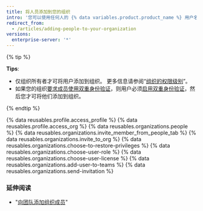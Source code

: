 ```yaml
---
title: 将人员添加到您的组织
intro: '您可以使用任何人的 {% data variables.product.product_name %} 用户名或电子邮件地址使其成为组织的成员。'
redirect_from:
  - /articles/adding-people-to-your-organization
versions:
  enterprise-server: '*'
---
```


{% tip %}

**Tips**:
- 仅组织所有者才可将用户添加到组织。 更多信息请参阅“[组织的权限级别](/articles/permission-levels-for-an-organization)”。
- 如果您的组织[要求成员使用双重身份验证](/articles/requiring-two-factor-authentication-in-your-organization)，则用户必须[启用双重身份验证](/articles/securing-your-account-with-two-factor-authentication-2fa)，然后您才可将他们添加到组织。

{% endtip %}

{% data reusables.profile.access_profile %}
{% data reusables.profile.access_org %}
{% data reusables.organizations.people %}
{% data reusables.organizations.invite_member_from_people_tab %}
{% data reusables.organizations.invite_to_org %}
{% data reusables.organizations.choose-to-restore-privileges %}
{% data reusables.organizations.choose-user-role %}
{% data reusables.organizations.choose-user-license %}
{% data reusables.organizations.add-user-to-teams %}
{% data reusables.organizations.send-invitation %}

### 延伸阅读
- "[向团队添加组织成员](/articles/adding-organization-members-to-a-team)"
